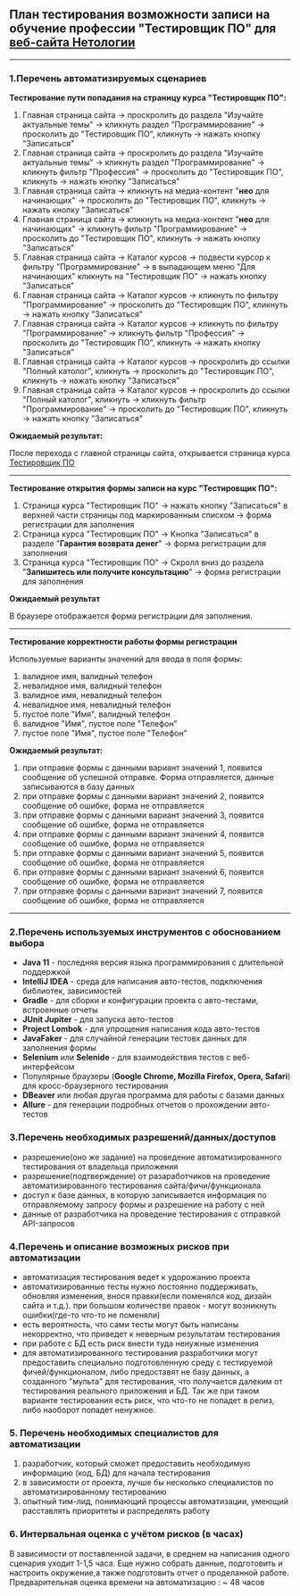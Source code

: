 ## План тестирования возможности записи на обучение профессии "Тестировщик ПО" для [веб-сайта Нетологии](https://netology.ru/)
___
### 1.Перечень автоматизируемых сценариев

**Тестирование пути попадания на страницу курса "Тестировщик ПО":**

1. Главная страница сайта -> проскролить до раздела "Изучайте актуальные темы" -> кликнуть раздел "Программирование" -> просколить до "Тестировщик ПО", кликнуть -> нажать кнопку "Записаться"
2. Главная страница сайта -> проскролить до раздела "Изучайте актуальные темы" -> кликнуть раздел "Программирование" -> кликнуть фильтр "Профессия" -> просколить до "Тестировщик ПО", кликнуть -> нажать кнопку "Записаться"
3. Главная страница сайта -> кликнуть на медиа-контент "**нео** для начинающих" -> просколить до "Тестировщик ПО", кликнуть -> нажать кнопку "Записаться"
4. Главная страница сайта -> кликнуть на медиа-контент "**нео** для начинающих" -> кликнуть фильтр "Программирование" -> просколить до "Тестировщик ПО", кликнуть -> нажать кнопку "Записаться"
5. Главная страница сайта -> Каталог курсов -> подвести курсор к фильтру "Программирование" -> в выпадающем меню "Для начинающих" кликнуть на "Тестировщик ПО" -> нажать кнопку "Записаться"  
6. Главная страница сайта -> Каталог курсов -> кликнуть по фильтру "Программирование" -> просколить до "Тестировщик ПО", кликнуть -> нажать кнопку "Записаться"
7. Главная страница сайта -> Каталог курсов -> кликнуть по фильтру "Программирование" -> кликнуть фильтр "Профессия" -> просколить до "Тестировщик ПО", кликнуть -> нажать кнопку "Записаться"
8. Главная страница сайта -> Каталог курсов -> проскролить до ссылки "Полный католог", кликнуть -> просколить до "Тестировщик ПО", кликнуть -> нажать кнопку "Записаться"
9. Главная страница сайта -> Каталог курсов -> проскролить до ссылки "Полный католог", кликнуть -> кликнуть фильтр "Программирование" -> просколить до "Тестировщик ПО", кликнуть -> нажать кнопку "Записаться"

**Ожидаемый результат:**

После перехода с главной страницы сайта, открывается страница курса [Тестировщик ПО](https://netology.ru/programs/qa#/)

---
**Тестирование открытия формы записи на курс "Тестировщик ПО":**

1. Страница курса "Тестировщик ПО" -> нажать кнопку "Записаться" в верхней части страницы под маркированным списком -> форма регистрации для заполнения
2. Страница курса "Тестировщик ПО" -> Кнопка "Записаться" в разделе "**Гарантия возврата денег**" -> форма регистрации для заполнения
3. Страница курса "Тестировщик ПО" -> Скролл вниз до раздела "**Запишитесь или получите консультацию**" -> форма регистрации для заполнения

**Ожидаемый результат**

В браузере отображается форма регистрации для заполнения.
___
**Тестирование корректности работы формы регистрации**

Используемые варианты значений для ввода в поля формы:
1. валидное имя, валидный телефон
2. невалидное имя, валидный телефон
3. валидное имя, невалидный телефон
4. невалидное имя, невалидный телефон
5. пустое поле "Имя", валидный телефон
6. валидное "Имя", пустое поле "Телефон"
7. пустое поле "Имя", пустое поле "Телефон"

**Ожидаемый результат:**

1. при отправке формы с данными вариант значений 1, появится сообщение об успешной отправке. Форма отправляется, данные записываются в базу данных
2. при отправке формы с данными вариант значений 2, появится сообщение об ошибке, форма не отправляется
3. при отправке формы с данными вариант значений 3, появится сообщение об ошибке, форма не отправляется
4. при отправке формы с данными вариант значений 4, появится сообщение об ошибке, форма не отправляется
5. при отправке формы с данными вариант значений 5, появится сообщение об ошибке, форма не отправляется
6. при отправке формы с данными вариант значений 6, появится сообщение об ошибке, форма не отправляется
7. при отправке формы с данными вариант значений 7, появится сообщение об ошибке, форма не отправляется
___
### 2.Перечень используемых инструментов с обоснованием выбора

* **Java 11** - последняя версия языка программирования с длительной поддержкой 
* **IntelliJ IDEA** - среда для написания авто-тестов, подключения библиотек, зависимостей
* **Gradle** - для сборки и конфигурации проекта с авто-тестами, встроенные отчеты
* **JUnit Jupiter** - для запуска авто-тестов
* **Project Lombok** - для упрощения написания кода авто-тестов
* **JavaFaker** - для случайной генерации тестовх данных для заполнения формы
* **Selenium** или **Selenide** - для взаимодействия тестов с веб-интерфейсом
* Популярные браузеры (**Google Chrome, Mozilla Firefox, Opera, Safari**) для кросс-браузерного тестирования
* **DBeaver** или любая другая программа для работы с базами данных
* **Allure** - для генерации подробных отчетов о прохождении авто-тестов

### 3.Перечень необходимых разрешений/данных/доступов

- разрешение(оно же задание) на проведение автоматизированного тестирования от владельца приложения
- разрешение(подтверждение) от разаработчиков на проведение автоматизированного тестирования сайта/фичи/функционала
- доступ к базе данных, в которую записывается информация по отправляемому запросу формы и разрешение на работу с ней
- данные от разработчика на проведение тестирования с отправкой API-запросов

### 4.Перечень и описание возможных рисков при автоматизации

- автоматизация тестирования ведет к удорожанию проекта
- автоматизированные тесты нужно постоянно поддерживать, обновляя изменения, внося правки(если поменялся код, дизайн сайта и т.д.). при большом количестве правок - могут возникнуть ошибки(где-то что-то не поменяли)
- есть вероятность, что сами тесты могут быть написаны некорректно, что приведет к неверным результатам тестирования
- при работе с БД есть риск внести туда ненужные изменения
- для автоматизированного тестирования разработчики могут предоставить специально подготовленную среду с тестируемой фичей/функционалом, либо предоставят не базу данных, а созданного "мульта" для тестирования, что получается далеким от тестирования реального приложения и БД. Так же при таком варианте тестирования есть риск, что что-то не попадет в релиз, либо наоборот попадет ненужное.

### 5. Перечень необходимых специалистов для автоматизации

1. разработчик, который сможет предоставить необходимую информацию (код, БД) для начала тестирования
2. в зависимости от проекта, лучше бы несколько специалистов по автоматизированному тестированию
3. опытный тим-лид, понимающий процессы автоматизации, умеющий расставлять приоритеты и распределять работу

### 6. Интервальная оценка с учётом рисков (в часах)

В зависимости от поставленной задачи, в среднем на написания одного сценария уходит 1-1,5 часа. Еще нужно собрать данные, подготовить и настроить окружение,а также подготовить отчет о проделанной работе.
Предварительная оценка времени на автоматизацию : ~ 48 часов





